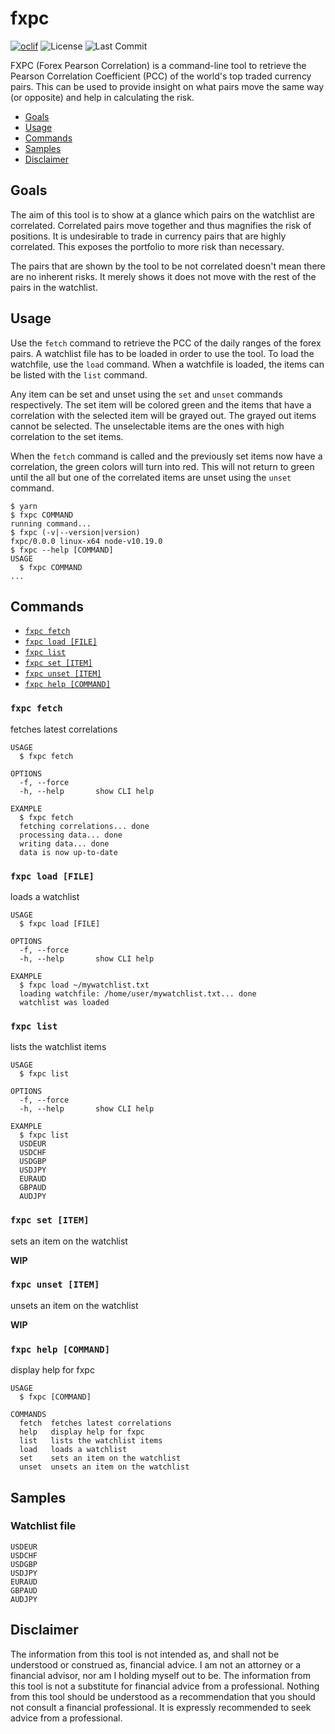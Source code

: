 # fxpc

[![oclif](https://img.shields.io/badge/cli-oclif-brightgreen.svg)](https://oclif.io) ![License](https://img.shields.io/github/license/shyrwinsia/fxpc) ![Last Commit](https://img.shields.io/github/last-commit/shyrwinsia/fxpc)

FXPC (Forex Pearson Correlation) is a command-line tool to retrieve the Pearson Correlation Coefficient (PCC) of the world's top traded currency pairs. This can be used to provide insight on what pairs move the same way (or opposite) and help in calculating the risk.

<!-- toc -->

- [Goals](#goals)
- [Usage](#usage)
- [Commands](#commands)
- [Samples](#samples)
- [Disclaimer](#disclaimer)
  <!-- tocstop -->

## Goals

The aim of this tool is to show at a glance which pairs on the watchlist are correlated. Correlated pairs move together and thus magnifies the risk of positions. It is undesirable to trade in currency pairs that are highly correlated. This exposes the portfolio to more risk than necessary.

The pairs that are shown by the tool to be not correlated doesn't mean there are no inherent risks. It merely shows it does not move with the rest of the pairs in the watchlist.

## Usage

Use the `fetch` command to retrieve the PCC of the daily ranges of the forex pairs. A watchlist file has to be loaded in order to use the tool. To load the watchfile, use the `load` command. When a watchfile is loaded, the items can be listed with the `list` command.

Any item can be set and unset using the `set` and `unset` commands respectively. The set item will be colored green and the items that have a correlation with the selected item will be grayed out. The grayed out items cannot be selected. The unselectable items are the ones with high correlation to the set items.

When the `fetch` command is called and the previously set items now have a correlation, the green colors will turn into red. This will not return to green until the all but one of the correlated items are unset using the `unset` command.

<!-- usage -->

```sh-session
$ yarn
$ fxpc COMMAND
running command...
$ fxpc (-v|--version|version)
fxpc/0.0.0 linux-x64 node-v10.19.0
$ fxpc --help [COMMAND]
USAGE
  $ fxpc COMMAND
...
```

<!-- usagestop -->

## Commands

<!-- commands -->

- [`fxpc fetch`](#fxpc-fetch)
- [`fxpc load [FILE]`](#fxpc-load-file)
- [`fxpc list`](#fxpc-list)
- [`fxpc set [ITEM]`](#fxpc-set-item)
- [`fxpc unset [ITEM]`](#fxpc-unset-item)
- [`fxpc help [COMMAND]`](#fxpc-help-command)

### `fxpc fetch`

fetches latest correlations

```
USAGE
  $ fxpc fetch

OPTIONS
  -f, --force
  -h, --help       show CLI help

EXAMPLE
  $ fxpc fetch
  fetching correlations... done
  processing data... done
  writing data... done
  data is now up-to-date
```

### `fxpc load [FILE]`

loads a watchlist

```
USAGE
  $ fxpc load [FILE]

OPTIONS
  -f, --force
  -h, --help       show CLI help

EXAMPLE
  $ fxpc load ~/mywatchlist.txt
  loading watchfile: /home/user/mywatchlist.txt... done
  watchlist was loaded
```

### `fxpc list`

lists the watchlist items

```
USAGE
  $ fxpc list

OPTIONS
  -f, --force
  -h, --help       show CLI help

EXAMPLE
  $ fxpc list
  USDEUR
  USDCHF
  USDGBP
  USDJPY
  EURAUD
  GBPAUD
  AUDJPY
```

### `fxpc set [ITEM]`

sets an item on the watchlist

**WIP**

### `fxpc unset [ITEM]`

unsets an item on the watchlist

**WIP**

### `fxpc help [COMMAND]`

display help for fxpc

```
USAGE
  $ fxpc [COMMAND]

COMMANDS
  fetch  fetches latest correlations
  help   display help for fxpc
  list   lists the watchlist items
  load   loads a watchlist
  set    sets an item on the watchlist
  unset  unsets an item on the watchlist
```

<!-- commandsstop -->

## Samples

### Watchlist file

```
USDEUR
USDCHF
USDGBP
USDJPY
EURAUD
GBPAUD
AUDJPY
```

## Disclaimer

The information from this tool is not intended as, and shall not be understood or construed as, financial advice. I am not an attorney or a financial advisor, nor am I holding myself out to be. The information from this tool is not a substitute for financial advice from a professional. Nothing from this tool should be understood as a recommendation that you should not consult a financial professional. It is expressly recommended to seek advice from a professional.

